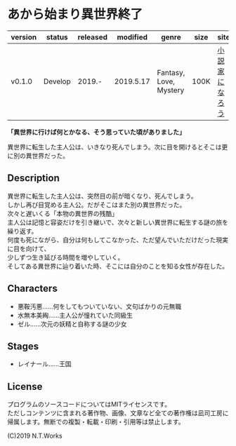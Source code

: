 # あから始まり異世界終了

| version | status | released | modified | genre | size | site | contest |
| --- | --- | --- | --- | --- | --- | --- | --- |
| v0.1.0 | Develop | 2019.- | 2019.5.17 | Fantasy, Love, Mystery | 100K | [小説家になろう](https://syosetu.com/) | [HJネット小説大賞2019](http://hobbyjapan.co.jp/hjbunko/novelawards/netaward03.html) |

**「異世界に行けば何とかなる、そう思っていた頃がありました」**

異世界に転生した主人公は、いきなり死んでしまう。次に目を開けるとそこは更に別の異世界だった。

## Description

異世界に転生した主人公は、突然目の前が暗くなり、死んでしまう。  
しかし再び目覚める主人公。だがそこはまた別の異世界だった。  
次々と遅いくる「本物の異世界の残酷」  
主人公は記憶と容姿だけを引き継いで、次々と新しい異世界に転生する謎の旅を繰り返す。  
何度も死にながら、自分は何もしてこなかった、ただ望んでいただけだった現実に目を向けて、  
少しずつ生き延びる時間を増やしていく。  
そしてある異世界に辿り着いた時、そこには自分のことを知る女性が存在した。

## Characters

- 悪鞍汚悪……何をしてもついていない、文句ばかりの元無職
- 水無本美綯……主人公が憧れていた同級生
- ゼル……次元の妖精と自称する謎の少女

## Stages

- レイナール……王国

## License

プログラムのソースコードについてはMITライセンスです。  
ただしコンテンツに含まれる著作物、画像、文章など全ての著作権は凪司工房に帰属します。無断での複製・転載・印刷・引用等は禁止します。

(C)2019 N.T.Works

